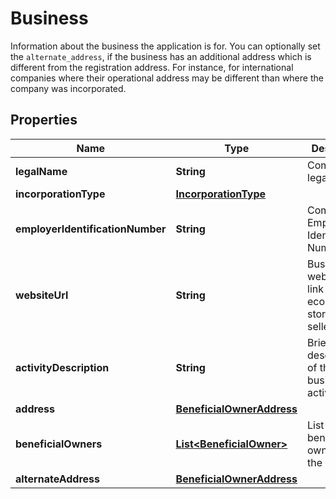 

# Business

Information about the business the application is for.  You can optionally set the `alternate_address`, if the business has an additional address which is different from the  registration address. For instance, for international companies where their operational address may be different  than where the company was incorporated. 

## Properties

| Name | Type | Description | Notes |
|------------ | ------------- | ------------- | -------------|
|**legalName** | **String** | Company legal name. |  [optional] |
|**incorporationType** | [**IncorporationType**](IncorporationType.md) |  |  [optional] |
|**employerIdentificationNumber** | **String** | Company Employer Identification Number(EIN). |  [optional] |
|**websiteUrl** | **String** | Business website (or link to ecommerce store for sellers). |  [optional] |
|**activityDescription** | **String** | Brief description of the business activity. |  [optional] |
|**address** | [**BeneficialOwnerAddress**](BeneficialOwnerAddress.md) |  |  [optional] |
|**beneficialOwners** | [**List&lt;BeneficialOwner&gt;**](BeneficialOwner.md) | List of beneficial owners of the company |  [optional] |
|**alternateAddress** | [**BeneficialOwnerAddress**](BeneficialOwnerAddress.md) |  |  [optional] |



